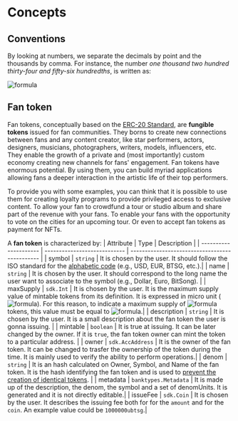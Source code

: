 <!--
order: 1
-->

# Concepts

## Conventions

By looking at numbers, we separate the decimals by point and the thousands by comma. For instance, the number _one thousand two hundred thirty-four and fifty-six hundredths_, is written as:

![formula](https://render.githubusercontent.com/render/math?math=\color{gray}1,234.56)

## Fan token

Fan tokens, conceptually based on the [ERC-20 Standard](https://ethereum.org/it/developers/docs/standards/tokens/erc-20), are **fungible tokens** issued for fan communities. They borns to create new connections between fans and any content creator, like star performers, actors, designers, musicians, photographers, writers, models, influencers, etc.
They enable the growth of a private and (most importantly) custom economy creating new channels for fans' engagement.
Fan tokens have enormous potential. By using them, you can build myriad applications allowing fans a deeper interaction in the artistic life of their top performers.

To provide you with some examples, you can think that it is possible to use them for creating loyalty programs to provide privileged access to exclusive content. To allow your fan to crowdfund a tour or studio album and share part of the revenue with your fans. To enable your fans with the opportunity to vote on the cities for an upcoming tour. Or even to accept fan tokens as payment for NFTs.

A **fan token** is characterized by:
| Attribute | Type | Description |
| --------------------- | ---------------------------- | ---------------------------------------------- |
| symbol | `string` | It is chosen by the user. It should follow the ISO standard for the [alphabetic code](https://www.iso.org/iso-4217-currency-codes.html) (e.g., USD, EUR, BTSG, etc.).|
| name | `string` | It is chosen by the user. It should correspond to the long name the user want to associate to the symbol (e.g., Dollar, Euro, BitSong). |
| maxSupply | `sdk.Int` | It is chosen by the user. It is the maximum supply value of mintable tokens from its definition. It is expressed in micro unit (![formula](https://render.githubusercontent.com/render/math?math=\color{gray}\mu=10^{-6})). For this reason, to indicate a maximum supply of ![formula](https://render.githubusercontent.com/render/math?math=\color{gray}456) tokens, this value must be equal to ![formula](https://render.githubusercontent.com/render/math?math=\color{gray}456\cdot10^{6}=456,000,000).|
| description | `string` | It is chosen by the user. It is a small description about the fan token the user is gonna issuing. |
| mintable | `boolean` | It is true at issuing. It can be later changed by the owner. If it is `true`, the fan token owner can mint the token to a particular address. |
| owner | `sdk.AccAddress` | It is the owner of the fan token. It can be changed to trasfer the ownership of the token during the time. It is mainly used to verify the ability to perform operations.|
| denom | `string` | It is an hash calculated on Owner, Symbol, and Name of the fan token. It is the hash identifying the fan token and is used to [prevent the creation of identical tokens](#Uniqueness-of-the-denom). |
| metadata | `banktypes.Metadata` | It is made up of the description, the denom, the symbol and a set of denomUnits. It is generated and it is not directly editable.|
| issueFee | `sdk.Coin` | It is chosen by the user. It describes the issuing fee both for for the `amount` and for the `coin`. An example value could be `1000000ubtsg`.|
